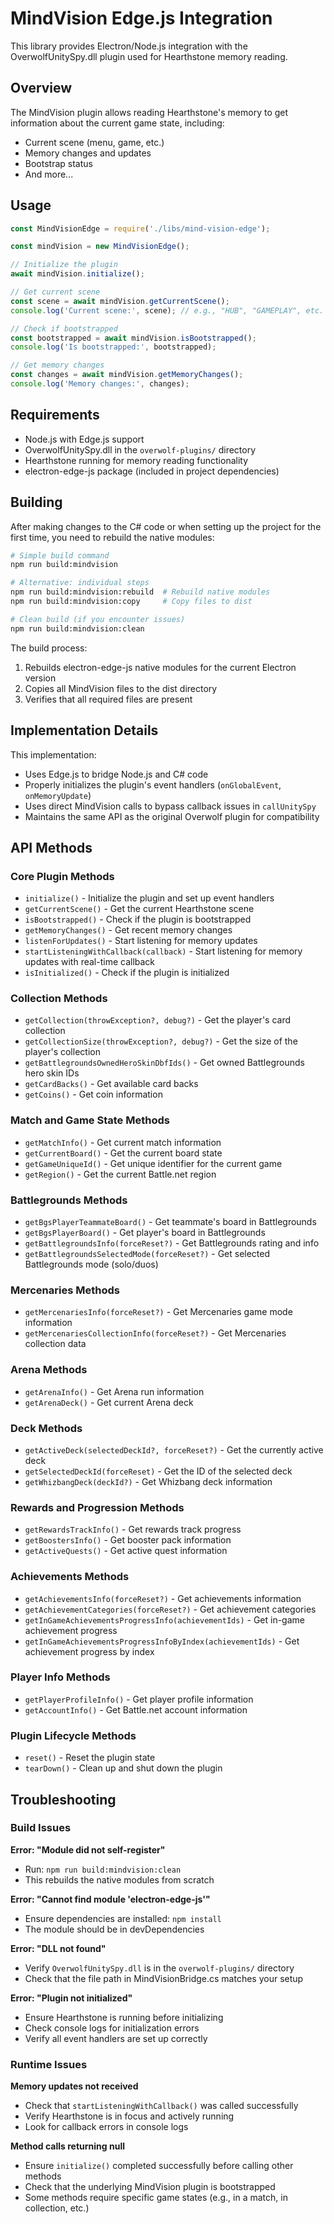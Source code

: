 # MindVision Edge.js Integration

This library provides Electron/Node.js integration with the OverwolfUnitySpy.dll plugin used for Hearthstone memory reading.

## Overview

The MindVision plugin allows reading Hearthstone's memory to get information about the current game state, including:

- Current scene (menu, game, etc.)
- Memory changes and updates
- Bootstrap status
- And more...

## Usage

```javascript
const MindVisionEdge = require('./libs/mind-vision-edge');

const mindVision = new MindVisionEdge();

// Initialize the plugin
await mindVision.initialize();

// Get current scene
const scene = await mindVision.getCurrentScene();
console.log('Current scene:', scene); // e.g., "HUB", "GAMEPLAY", etc.

// Check if bootstrapped
const bootstrapped = await mindVision.isBootstrapped();
console.log('Is bootstrapped:', bootstrapped);

// Get memory changes
const changes = await mindVision.getMemoryChanges();
console.log('Memory changes:', changes);
```

## Requirements

- Node.js with Edge.js support
- OverwolfUnitySpy.dll in the `overwolf-plugins/` directory
- Hearthstone running for memory reading functionality
- electron-edge-js package (included in project dependencies)

## Building

After making changes to the C# code or when setting up the project for the first time, you need to rebuild the native modules:

```bash
# Simple build command
npm run build:mindvision

# Alternative: individual steps
npm run build:mindvision:rebuild  # Rebuild native modules
npm run build:mindvision:copy     # Copy files to dist

# Clean build (if you encounter issues)
npm run build:mindvision:clean
```

The build process:

1. Rebuilds electron-edge-js native modules for the current Electron version
2. Copies all MindVision files to the dist directory
3. Verifies that all required files are present

## Implementation Details

This implementation:

- Uses Edge.js to bridge Node.js and C# code
- Properly initializes the plugin's event handlers (`onGlobalEvent`, `onMemoryUpdate`)
- Uses direct MindVision calls to bypass callback issues in `callUnitySpy`
- Maintains the same API as the original Overwolf plugin for compatibility

## API Methods

### Core Plugin Methods

- `initialize()` - Initialize the plugin and set up event handlers
- `getCurrentScene()` - Get the current Hearthstone scene
- `isBootstrapped()` - Check if the plugin is bootstrapped
- `getMemoryChanges()` - Get recent memory changes
- `listenForUpdates()` - Start listening for memory updates
- `startListeningWithCallback(callback)` - Start listening for memory updates with real-time callback
- `isInitialized()` - Check if the plugin is initialized

### Collection Methods

- `getCollection(throwException?, debug?)` - Get the player's card collection
- `getCollectionSize(throwException?, debug?)` - Get the size of the player's collection
- `getBattlegroundsOwnedHeroSkinDbfIds()` - Get owned Battlegrounds hero skin IDs
- `getCardBacks()` - Get available card backs
- `getCoins()` - Get coin information

### Match and Game State Methods

- `getMatchInfo()` - Get current match information
- `getCurrentBoard()` - Get the current board state
- `getGameUniqueId()` - Get unique identifier for the current game
- `getRegion()` - Get the current Battle.net region

### Battlegrounds Methods

- `getBgsPlayerTeammateBoard()` - Get teammate's board in Battlegrounds
- `getBgsPlayerBoard()` - Get player's board in Battlegrounds
- `getBattlegroundsInfo(forceReset?)` - Get Battlegrounds rating and info
- `getBattlegroundsSelectedMode(forceReset?)` - Get selected Battlegrounds mode (solo/duos)

### Mercenaries Methods

- `getMercenariesInfo(forceReset?)` - Get Mercenaries game mode information
- `getMercenariesCollectionInfo(forceReset?)` - Get Mercenaries collection data

### Arena Methods

- `getArenaInfo()` - Get Arena run information
- `getArenaDeck()` - Get current Arena deck

### Deck Methods

- `getActiveDeck(selectedDeckId?, forceReset?)` - Get the currently active deck
- `getSelectedDeckId(forceReset)` - Get the ID of the selected deck
- `getWhizbangDeck(deckId?)` - Get Whizbang deck information

### Rewards and Progression Methods

- `getRewardsTrackInfo()` - Get rewards track progress
- `getBoostersInfo()` - Get booster pack information
- `getActiveQuests()` - Get active quest information

### Achievements Methods

- `getAchievementsInfo(forceReset?)` - Get achievements information
- `getAchievementCategories(forceReset?)` - Get achievement categories
- `getInGameAchievementsProgressInfo(achievementIds)` - Get in-game achievement progress
- `getInGameAchievementsProgressInfoByIndex(achievementIds)` - Get achievement progress by index

### Player Info Methods

- `getPlayerProfileInfo()` - Get player profile information
- `getAccountInfo()` - Get Battle.net account information

### Plugin Lifecycle Methods

- `reset()` - Reset the plugin state
- `tearDown()` - Clean up and shut down the plugin

## Troubleshooting

### Build Issues

**Error: "Module did not self-register"**

- Run: `npm run build:mindvision:clean`
- This rebuilds the native modules from scratch

**Error: "Cannot find module 'electron-edge-js'"**

- Ensure dependencies are installed: `npm install`
- The module should be in devDependencies

**Error: "DLL not found"**

- Verify `OverwolfUnitySpy.dll` is in the `overwolf-plugins/` directory
- Check that the file path in MindVisionBridge.cs matches your setup

**Error: "Plugin not initialized"**

- Ensure Hearthstone is running before initializing
- Check console logs for initialization errors
- Verify all event handlers are set up correctly

### Runtime Issues

**Memory updates not received**

- Check that `startListeningWithCallback()` was called successfully
- Verify Hearthstone is in focus and actively running
- Look for callback errors in console logs

**Method calls returning null**

- Ensure `initialize()` completed successfully before calling other methods
- Check that the underlying MindVision plugin is bootstrapped
- Some methods require specific game states (e.g., in a match, in collection, etc.)
